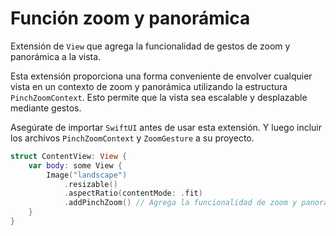# Función zoom y panorámica

Extensión de `View` que agrega la funcionalidad de gestos de zoom y panorámica a la vista.

Esta extensión proporciona una forma conveniente de envolver cualquier vista en un contexto de zoom y panorámica utilizando la estructura `PinchZoomContext`. Esto permite que la vista sea escalable y desplazable mediante gestos.

Asegúrate de importar `SwiftUI` antes de usar esta extensión. Y luego incluir los archivos `PinchZoomContext` y `ZoomGesture` a su proyecto.

```swift
struct ContentView: View {
    var body: some View {
        Image("landscape")
            .resizable()
            .aspectRatio(contentMode: .fit)
            .addPinchZoom() // Agrega la funcionalidad de zoom y panorámica
    }
}
```
